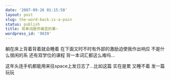 ```yaml
---
date: '2007-09-26 01:15:58'
layout: post
slug: the-word-back-is-a-pain
status: publish
title: 背单词是件痛苦的事~
wordpress_id: '9839'
---
```


躺在床上背着背着就会睡着 在下面又时不时有外部的激励迫使我作出响应 不是什么很闲的系 还有双学位的课程 背一本词汇都这么难吗...  
  
这年头连手机都能用来往space上发日志了...比如这篇 实在是累 又睡不着 发一篇玩玩  
  

